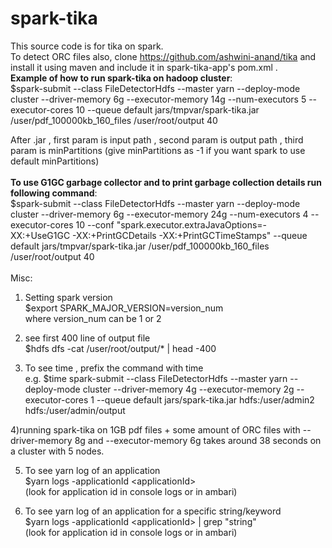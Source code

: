 # spark-tika
This source code is for tika on spark. <br />
To detect ORC files also, clone https://github.com/ashwini-anand/tika and install it using maven and include it in spark-tika-app's pom.xml .<br />
<b>Example of how to run spark-tika on hadoop cluster</b>:<br/>
$spark-submit --class FileDetectorHdfs --master yarn --deploy-mode cluster --driver-memory 6g --executor-memory 14g --num-executors 5 --executor-cores 10 --queue default jars/tmpvar/spark-tika.jar /user/pdf_100000kb_160_files /user/root/output 40 <br/>

After .jar , first param is input path , second param is output path , third param is minPartitions (give minPartitions as -1 if you want spark to use default minPartitions)
<br/><br/>
<b>To use G1GC garbage collector and to print garbage collection details run following command</b>: <br/>
$spark-submit --class FileDetectorHdfs --master yarn --deploy-mode cluster --driver-memory 6g --executor-memory 24g --num-executors 4 --executor-cores 10 --conf "spark.executor.extraJavaOptions=-XX:+UseG1GC -XX:+PrintGCDetails -XX:+PrintGCTimeStamps" --queue default jars/tmpvar/spark-tika.jar /user/pdf_100000kb_160_files /user/root/output 40
<br/><br/>Misc: <br />
1) Setting spark version <br />
$export SPARK_MAJOR_VERSION=version_num <br />
 where version_num can be 1 or 2<br />

2) see first 400 line of output file <br />
$hdfs dfs -cat /user/root/output/* | head -400

3) To see time , prefix the command with time <br />
e.g. $time spark-submit --class FileDetectorHdfs --master yarn --deploy-mode cluster --driver-memory 4g --executor-memory 2g --executor-cores 1 --queue default jars/spark-tika.jar hdfs:/user/admin2 hdfs:/user/admin/output <br/>

4)running spark-tika on 1GB pdf files + some amount of ORC files with --driver-memory 8g and --executor-memory 6g takes around 38 seconds on a cluster with 5 nodes. <br />
 
5) To see yarn log of an application <br />
$yarn logs -applicationId \<applicationId\>   <br />
(look for application id in console logs or in ambari)  <br />

6) To see yarn log of an application for a specific string/keyword <br />
$yarn logs -applicationId \<applicationId\> | grep "string"  <br />
(look for application id in console logs or in ambari)  <br />
